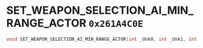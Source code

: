 # SET_WEAPON_SELECTION_AI_MIN_RANGE_ACTOR `0x261A4C0E`

```cpp
void SET_WEAPON_SELECTION_AI_MIN_RANGE_ACTOR(int _Unk0, int _Unk1, int _Unk2);
```